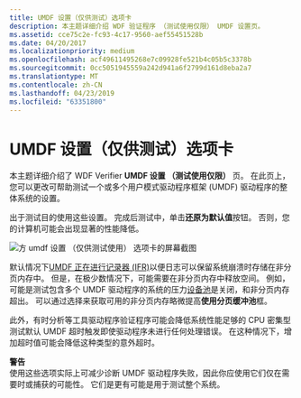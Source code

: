 ```yaml
---
title: UMDF 设置（仅供测试）选项卡
description: 本主题详细介绍 WDF 验证程序 （测试使用仅限） UMDF 设置页。
ms.assetid: cce75c2e-fc93-4c17-9560-aef55451528b
ms.date: 04/20/2017
ms.localizationpriority: medium
ms.openlocfilehash: acf49611495268e7c09928fe521b4c05b5c3378b
ms.sourcegitcommit: 0cc5051945559a242d941a6f2799d161d8eba2a7
ms.translationtype: MT
ms.contentlocale: zh-CN
ms.lasthandoff: 04/23/2019
ms.locfileid: "63351800"
---
```

# <a name="umdf-settings-test-use-only-tab"></a>UMDF 设置（仅供测试）选项卡


本主题详细介绍了 WDF Verifier **UMDF 设置 （测试使用仅限）** 页。 在此页上，您可以更改可帮助测试一个或多个用户模式驱动程序框架 (UMDF) 驱动程序的整体系统的设置。

出于测试目的使用这些设置。 完成后测试中，单击**还原为默认值**按钮。 否则，您的计算机可能会出现显著的性能降低。

![方 umdf 设置 （仅供测试使用） 选项卡的屏幕截图](images/wdfverifier-tab4.png)

默认情况下[UMDF 正在进行记录器 (IFR)](https://msdn.microsoft.com/library/windows/hardware/ff545531)以便日志可以保留系统崩溃时存储在非分页内存中。 但是，在极少数情况下，可能需要在非分页内存中释放空间。 例如，可能是测试包含多个 UMDF 驱动程序的系统的压力[设备池](https://msdn.microsoft.com/library/windows/hardware/hh463993)是关闭，和非分页内存超出。 可以通过选择来获取可用的非分页内存略微提高**使用分页缓冲池**框。

此外，有时分析等工具驱动程序验证程序可能会降低系统性能足够的 CPU 密集型测试默认 UMDF 超时触发即使驱动程序未进行任何处理错误。 在这种情况下，增加超时值可能会降低这种类型的意外超时。

**警告**  
使用这些选项实际上可减少诊断 UMDF 驱动程序失败，因此你应使用它们仅在需要时或捕获的可能性。 它们是更有可能是用于测试整个系统。

 

 

 





